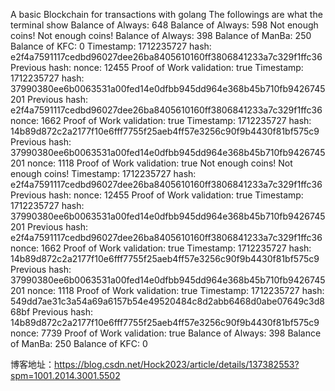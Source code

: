 A basic Blockchain for transactions with golang
The followings are what the terminal show
Balance of Always:  648
Balance of Always:  598
Not enough coins!
Not enough coins!
Balance of Always:  398
Balance of ManBa:  250
Balance of KFC:  0
Timestamp: 1712235727
hash: e2f4a7591117cedbd96027dee26ba8405610160ff3806841233a7c329f1ffc36
Previous hash:
nonce: 12455
Proof of Work validation: true
Timestamp: 1712235727
hash: 37990380ee6b0063531a00fed14e0dfbb945dd964e368b45b710fb9426745201
Previous hash: e2f4a7591117cedbd96027dee26ba8405610160ff3806841233a7c329f1ffc36
nonce: 1662
Proof of Work validation: true
Timestamp: 1712235727
hash: 14b89d872c2a2177f10e6fff7755f25aeb4ff57e3256c90f9b4430f81bf575c9
Previous hash: 37990380ee6b0063531a00fed14e0dfbb945dd964e368b45b710fb9426745201
nonce: 1118
Proof of Work validation: true
Not enough coins!
Not enough coins!
Timestamp: 1712235727
hash: e2f4a7591117cedbd96027dee26ba8405610160ff3806841233a7c329f1ffc36
Previous hash:
nonce: 12455
Proof of Work validation: true
Timestamp: 1712235727
hash: 37990380ee6b0063531a00fed14e0dfbb945dd964e368b45b710fb9426745201
Previous hash: e2f4a7591117cedbd96027dee26ba8405610160ff3806841233a7c329f1ffc36
nonce: 1662
Proof of Work validation: true
Timestamp: 1712235727
hash: 14b89d872c2a2177f10e6fff7755f25aeb4ff57e3256c90f9b4430f81bf575c9
Previous hash: 37990380ee6b0063531a00fed14e0dfbb945dd964e368b45b710fb9426745201
nonce: 1118
Proof of Work validation: true
Timestamp: 1712235727
hash: 549dd7ae31c3a54a69a6157b54e49520484c8d2abb6468d0abe07649c3d868bf
Previous hash: 14b89d872c2a2177f10e6fff7755f25aeb4ff57e3256c90f9b4430f81bf575c9
nonce: 7739
Proof of Work validation: true
Balance of Always:  398
Balance of ManBa:  250
Balance of KFC:  0

博客地址：https://blog.csdn.net/Hock2023/article/details/137382553?spm=1001.2014.3001.5502
